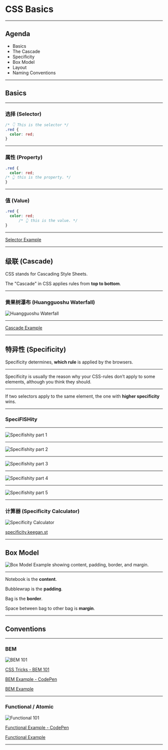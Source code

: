# CSS Basics

---

## Agenda

* Basics
* The Cascade
* Specificity
* Box Model
* Layout
* Naming Conventions

---

## Basics

---

### 选择 (Selector)

```css
/* 👇 This is the selector */
.red {
  color: red;
}
```

---

### 属性 (Property)

```css
.red {
  color: red;
/* 👆 this is the property. */
}
```

---

### 值 (Value)

```css
.red {
  color: red;
      /* 👆 this is the value. */
}
```

---

[Selector Example](selector.html)

---

## 级联 (Cascade)

CSS stands for Cascading Style Sheets.

The "Cascade" in CSS applies rules from **top to bottom**.

---

###  黄果树瀑布 (Huangguoshu Waterfall)

![Huangguoshu Waterfall](https://s3-us-west-2.amazonaws.com/s.cdpn.io/269005/huangguoshu-waterfall.jpg)

---

[Cascade Example](cascade.html)

---

## 特异性 (Specificity)

Specificity determines, **which rule** is applied by the browsers.

---

Specificity is usually the reason why your CSS-rules don’t apply to some elements, although you think they should.

---

If two selectors apply to the same element, the one with **higher specificity** wins.

---

### SpeciFISHity

---

![Specifishity part 1](https://s3-us-west-2.amazonaws.com/s.cdpn.io/269005/specifishity-1.png)

---

![Specifishity part 2](https://s3-us-west-2.amazonaws.com/s.cdpn.io/269005/specifishity-2.png)

---

![Specifishity part 3](https://s3-us-west-2.amazonaws.com/s.cdpn.io/269005/specifishity-3.png)

---

![Specifishity part 4](https://s3-us-west-2.amazonaws.com/s.cdpn.io/269005/specifishity-4-opt.png)

---

![Specifishity part 5](https://s3-us-west-2.amazonaws.com/s.cdpn.io/269005/specifishity-5-opt.png)

---

### 计算器 (Specificity Calculator)

![Specificity Calculator](https://s3-us-west-2.amazonaws.com/s.cdpn.io/269005/specificity-calc.jpg)

[specificity.keegan.st](https://specificity.keegan.st/)

---

## Box Model

![Box Model Example showing content, padding, border, and margin.](images\box-model.png)

---

Notebook is the **content**.

Bubblewrap is the **padding**.

Bag is the **border**.

Space between bag to other bag is **margin**.

---

## Conventions

---

### BEM

![BEM 101](https://s3-us-west-2.amazonaws.com/s.cdpn.io/269005/bem-101.jpg)

[CSS Tricks - BEM 101](https://css-tricks.com/bem-101/)

[BEM Example - CodePen](https://codepen.io/coltborg/pen/OqJzNv?editors=0100)

[BEM Example](bem.html)

---

### Functional / Atomic

![Functional 101](https://s3-us-west-2.amazonaws.com/s.cdpn.io/269005/functional-css.jpg)

[Functional Example - CodePen](https://codepen.io/coltborg/pen/modxVJ?editors=1100)

[Functional Example](functional.html)

---
